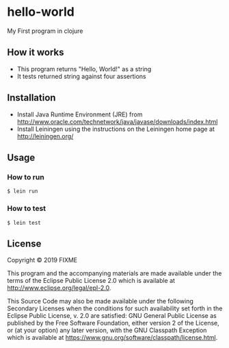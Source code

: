 # hello-world

My First program in clojure

## How it works
* This program returns "Hello, World!" as a string
* It tests returned string against four assertions 

## Installation
* Install Java Runtime Environment (JRE) from http://www.oracle.com/technetwork/java/javase/downloads/index.html
* Install Leiningen using the instructions on the Leiningen home page at http://leiningen.org/ 


## Usage
   
   ### How to run
    $ lein run
 
   ### How to test
    $ lein test
   
## License

Copyright © 2019 FIXME

This program and the accompanying materials are made available under the
terms of the Eclipse Public License 2.0 which is available at
http://www.eclipse.org/legal/epl-2.0.

This Source Code may also be made available under the following Secondary
Licenses when the conditions for such availability set forth in the Eclipse
Public License, v. 2.0 are satisfied: GNU General Public License as published by
the Free Software Foundation, either version 2 of the License, or (at your
option) any later version, with the GNU Classpath Exception which is available
at https://www.gnu.org/software/classpath/license.html.
